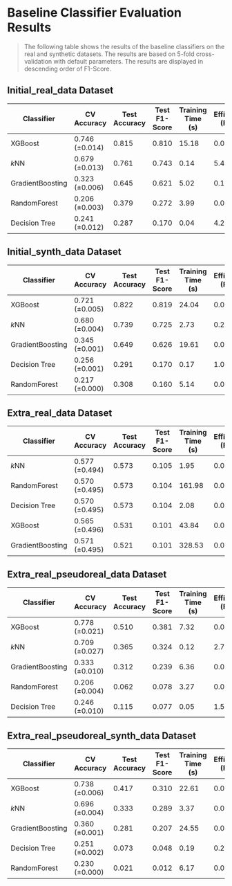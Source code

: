 # Baseline Classifier Evaluation Results


> The following table shows the results of the baseline classifiers on the real and synthetic datasets.
> The results are based on 5-fold cross-validation with default parameters.
> The results are displayed in descending order of F1-Score.

## Initial_real_data Dataset

| Classifier | CV Accuracy | Test Accuracy | Test F1-Score | Training Time (s) | Efficiency (F1/s) |
|------------|-------------|---------------|---------------|------------------| ------------------ |
| XGBoost | 0.746 (±0.014) | 0.815 | 0.810 | 15.18 | 0.05 |
| $k$NN | 0.679 (±0.013) | 0.761 | 0.743 | 0.14 | 5.45 |
| GradientBoosting | 0.323 (±0.006) | 0.645 | 0.621 | 5.02 | 0.12 |
| RandomForest | 0.206 (±0.003) | 0.379 | 0.272 | 3.99 | 0.07 |
| Decision Tree | 0.241 (±0.012) | 0.287 | 0.170 | 0.04 | 4.22 |

## Initial_synth_data Dataset

| Classifier | CV Accuracy | Test Accuracy | Test F1-Score | Training Time (s) | Efficiency (F1/s) |
|------------|-------------|---------------|---------------|------------------| ------------------ |
| XGBoost | 0.721 (±0.005) | 0.822 | 0.819 | 24.04 | 0.03 |
| $k$NN | 0.680 (±0.004) | 0.739 | 0.725 | 2.73 | 0.27 |
| GradientBoosting | 0.345 (±0.001) | 0.649 | 0.626 | 19.61 | 0.03 |
| Decision Tree | 0.256 (±0.001) | 0.291 | 0.170 | 0.17 | 1.03 |
| RandomForest | 0.217 (±0.000) | 0.308 | 0.160 | 5.14 | 0.03 |

## Extra_real_data Dataset

| Classifier | CV Accuracy | Test Accuracy | Test F1-Score | Training Time (s) | Efficiency (F1/s) |
|------------|-------------|---------------|---------------|------------------| ------------------ |
| $k$NN | 0.577 (±0.494) | 0.573 | 0.105 | 1.95 | 0.05 |
| RandomForest | 0.570 (±0.495) | 0.573 | 0.104 | 161.98 | 0.00 |
| Decision Tree | 0.570 (±0.495) | 0.573 | 0.104 | 2.08 | 0.05 |
| XGBoost | 0.565 (±0.496) | 0.531 | 0.101 | 43.84 | 0.00 |
| GradientBoosting | 0.571 (±0.495) | 0.521 | 0.101 | 328.53 | 0.00 |

## Extra_real_pseudoreal_data Dataset

| Classifier | CV Accuracy | Test Accuracy | Test F1-Score | Training Time (s) | Efficiency (F1/s) |
|------------|-------------|---------------|---------------|------------------| ------------------ |
| XGBoost | 0.778 (±0.021) | 0.510 | 0.381 | 7.32 | 0.05 |
| $k$NN | 0.709 (±0.027) | 0.365 | 0.324 | 0.12 | 2.73 |
| GradientBoosting | 0.333 (±0.010) | 0.312 | 0.239 | 6.36 | 0.04 |
| RandomForest | 0.206 (±0.004) | 0.062 | 0.078 | 3.27 | 0.02 |
| Decision Tree | 0.246 (±0.010) | 0.115 | 0.077 | 0.05 | 1.54 |

## Extra_real_pseudoreal_synth_data Dataset

| Classifier | CV Accuracy | Test Accuracy | Test F1-Score | Training Time (s) | Efficiency (F1/s) |
|------------|-------------|---------------|---------------|------------------| ------------------ |
| XGBoost | 0.738 (±0.006) | 0.417 | 0.310 | 22.61 | 0.01 |
| $k$NN | 0.696 (±0.004) | 0.333 | 0.289 | 3.37 | 0.09 |
| GradientBoosting | 0.360 (±0.001) | 0.281 | 0.207 | 24.55 | 0.01 |
| Decision Tree | 0.251 (±0.002) | 0.073 | 0.048 | 0.19 | 0.25 |
| RandomForest | 0.230 (±0.000) | 0.021 | 0.012 | 6.17 | 0.00 |

